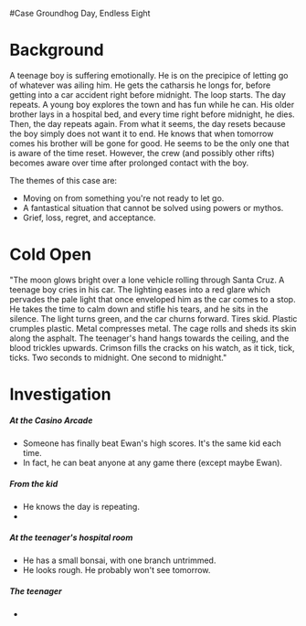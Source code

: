 #Case Groundhog Day, Endless Eight
# Background
A teenage boy is suffering emotionally. He is on the precipice of letting go of whatever was ailing him. He gets the catharsis he longs for, before getting into a car accident right before midnight. The loop starts.
The day repeats. A young boy explores the town and has fun while he can. His older brother lays in a hospital bed, and every time right before midnight, he dies. Then, the day repeats again. From what it seems, the day resets because the boy simply does not want it to end. He knows that when tomorrow comes his brother will be gone for good. He seems to be the only one that is aware of the time reset. However, the crew (and possibly other rifts) becomes aware over time after prolonged contact with the boy.

The themes of this case are:
- Moving on from something you're not ready to let go.
- A fantastical situation that cannot be solved using powers or mythos.
- Grief, loss, regret, and acceptance.

# Cold Open
"The moon glows bright over a lone vehicle rolling through Santa Cruz. A teenage boy cries in his car. The lighting eases into a red glare which pervades the pale light that once enveloped him as the car comes to a stop. He takes the time to calm down and stifle his tears, and he sits in the silence. The light turns green, and the car churns forward.
Tires skid. Plastic crumples plastic. Metal compresses metal. The cage rolls and sheds its skin along the asphalt. The teenager's hand hangs towards the ceiling, and the blood trickles upwards. Crimson fills the cracks on his watch, as it tick, tick, ticks.
Two seconds to midnight. One second to midnight."

# Investigation
##### At the Casino Arcade
- Someone has finally beat Ewan's high scores. It's the same kid each time.
- In fact, he can beat anyone at any game there (except maybe Ewan).

##### From the kid
- He knows the day is repeating.
- 
##### At the teenager's hospital room
- He has a small bonsai, with one branch untrimmed.
- He looks rough. He probably won't see tomorrow.

##### The teenager
- 